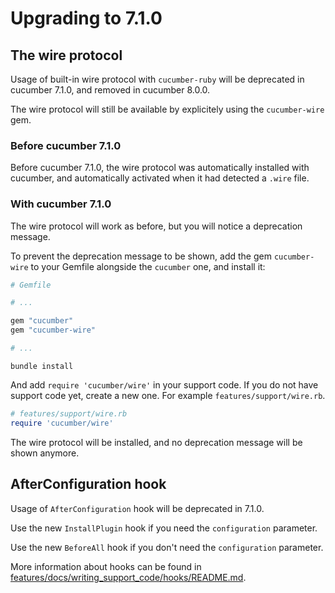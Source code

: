 # Upgrading to 7.1.0

## The wire protocol

Usage of built-in wire protocol with `cucumber-ruby` will be deprecated in cucumber
7.1.0, and removed in cucumber 8.0.0.

The wire protocol will still be available by explicitely using the `cucumber-wire`
gem.

### Before cucumber 7.1.0

Before cucumber 7.1.0, the wire protocol was automatically installed with cucumber,
and automatically activated when it had detected a `.wire` file.

### With cucumber 7.1.0

The wire protocol will work as before, but you will notice a deprecation message.

To prevent the deprecation message to be shown, add the gem `cucumber-wire` to your
Gemfile alongside the `cucumber` one, and install it:

```ruby
# Gemfile

# ...

gem "cucumber"
gem "cucumber-wire"

# ...

```
```shell
bundle install
```

And add `require 'cucumber/wire'` in your support code. If you do not have support
code yet, create a new one. For example `features/support/wire.rb`.

```ruby
# features/support/wire.rb
require 'cucumber/wire'
```

The wire protocol will be installed, and no deprecation message will be shown anymore.

## AfterConfiguration hook

Usage of `AfterConfiguration` hook will be deprecated in 7.1.0.

Use the new `InstallPlugin` hook if you need the `configuration` parameter.

Use the new `BeforeAll` hook if you don't need the `configuration` parameter.

More information about hooks can be found in [features/docs/writing_support_code/hooks/README.md](./features/docs/writing_support_code/hooks/README.md).
